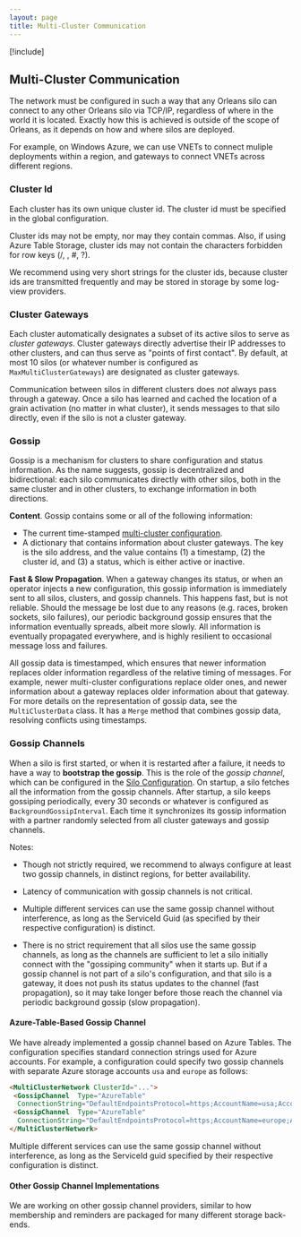 ```yaml
---
layout: page
title: Multi-Cluster Communication
---
```


[!include[](../../warning-banner.md)]

## Multi-Cluster Communication

The network must be configured in such a way that any Orleans silo can connect to any other Orleans silo via TCP/IP, regardless of where in the world it is located. Exactly how this is achieved is outside of the scope of Orleans, as it depends on how and where silos are deployed.

For example, on Windows Azure, we can use  VNETs to connect muliple deployments within a region, and gateways to connect VNETs across different regions. 

### Cluster Id

Each cluster has its own unique cluster id. The cluster id must be specified in the global configuration. 

Cluster ids may not be empty, nor may they contain commas. Also, if using Azure Table Storage, cluster ids may not contain the characters forbidden for row keys 
(/, \, #, ?).

We recommend using very short strings for the cluster ids, because cluster ids are transmitted frequently and may be stored in storage by some log-view providers.

### Cluster Gateways

Each cluster automatically designates a subset of its active silos to serve as *cluster gateways*. Cluster gateways directly advertise their IP addresses to other clusters, and can thus serve as  "points of first contact". By default, at most 10 silos (or whatever number is configured as `MaxMultiClusterGateways`) are designated as cluster gateways.

Communication between silos in different clusters does *not* always pass through a gateway. Once a silo has learned and cached the location of a grain activation (no matter in what cluster), it sends messages to that silo directly, even if the silo is not a cluster gateway.

### Gossip

Gossip is a mechanism for clusters to share configuration and status information. As the name suggests, gossip is decentralized and bidirectional: each silo communicates directly with other silos, both in the same cluster and in other clusters, to exchange information in both directions. 

**Content**. Gossip contains some or all of the following information:
- The current time-stamped [multi-cluster configuration](MultiClusterConfiguration.md).
- A dictionary that contains information about cluster gateways. The key is the silo address, and the value contains (1) a timestamp, (2) the cluster id, and (3) a status, which is either active or inactive. 

**Fast & Slow Propagation**. When a gateway changes its status, or when an operator injects a new configuration, this gossip information is immediately sent  to all silos, clusters, and gossip channels. This happens fast, but is not reliable. Should the message be lost due to any reasons (e.g. races, broken sockets, silo failures), our periodic background gossip ensures that the information eventually spreads, albeit more slowly.  All information is eventually propagated everywhere, and is highly resilient to occasional message loss and failures. 

All gossip data is timestamped, which ensures that newer information replaces older information regardless of the relative timing of messages. For example, newer multi-cluster configurations replace older ones, and newer information about a gateway replaces older information about that gateway. For more details on the representation of gossip data, see the `MultiClusterData` class. It has a `Merge` method that combines gossip data, resolving conflicts using timestamps. 

### Gossip Channels

When a silo is first started, or when it is restarted after a failure, it needs to have a way to **bootstrap the gossip**. This is the role of the *gossip channel*, which can be configured in the [Silo Configuration](SiloConfiguration.md). On startup, a silo fetches all the information from the gossip channels. After startup, a silo keeps gossiping periodically, every 30 seconds or whatever is configured as `BackgroundGossipInterval`. Each time it synchronizes its gossip information with a partner randomly selected from all cluster gateways and gossip channels. 

Notes: 
- Though not strictly required, we recommend to always configure at least two gossip channels, in distinct regions, for better availability.  

- Latency of communication with gossip channels is not critical.

- Multiple different services can use the same gossip channel without interference, as long as the ServiceId Guid (as specified by their respective configuration) is distinct.

- There is no strict requirement that all silos use the same gossip channels, as long as the channels are sufficient to let a silo initially connect with the "gossiping community" when it starts up. But if a gossip channel is not part of a  silo's configuration, and that silo is a gateway, it does not push its status updates to the channel (fast propagation), so it may take longer before those reach the channel via periodic background gossip (slow propagation). 

#### Azure-Table-Based Gossip Channel 

We have already implemented a gossip channel based on Azure Tables. The configuration specifies standard connection strings used for Azure accounts. For example, a configuration could specify two gossip channels with separate Azure storage accounts `usa` and `europe` as follows:

```html
<MultiClusterNetwork ClusterId="...">
 <GossipChannel  Type="AzureTable" 
  ConnectionString="DefaultEndpointsProtocol=https;AccountName=usa;AccountKey=..."/>      
 <GossipChannel  Type="AzureTable" 
  ConnectionString="DefaultEndpointsProtocol=https;AccountName=europe;AccountKey=..."/>  
</MultiClusterNetwork>    
```

Multiple different services can use the same gossip channel without interference, as long as the ServiceId guid specified by their respective configuration is distinct.

#### Other Gossip Channel Implementations

We are working on other gossip channel providers, similar to how membership and reminders are packaged for many different storage back-ends.  